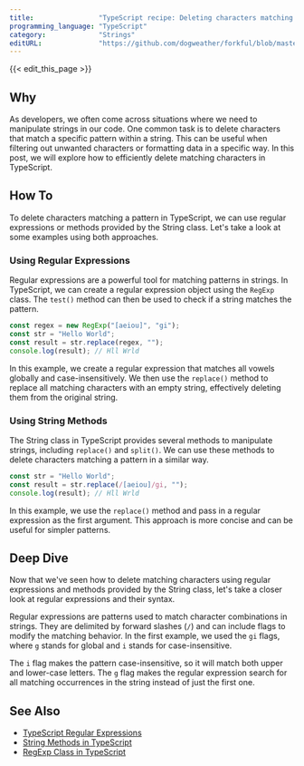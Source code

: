 ```yaml
---
title:                "TypeScript recipe: Deleting characters matching a pattern"
programming_language: "TypeScript"
category:             "Strings"
editURL:              "https://github.com/dogweather/forkful/blob/master/content/en/typescript/deleting-characters-matching-a-pattern.md"
---
```


{{< edit_this_page >}}

## Why

As developers, we often come across situations where we need to manipulate strings in our code. One common task is to delete characters that match a specific pattern within a string. This can be useful when filtering out unwanted characters or formatting data in a specific way. In this post, we will explore how to efficiently delete matching characters in TypeScript.

## How To

To delete characters matching a pattern in TypeScript, we can use regular expressions or methods provided by the String class. Let's take a look at some examples using both approaches.

### Using Regular Expressions

Regular expressions are a powerful tool for matching patterns in strings. In TypeScript, we can create a regular expression object using the `RegExp` class. The `test()` method can then be used to check if a string matches the pattern.

```typescript
const regex = new RegExp("[aeiou]", "gi");
const str = "Hello World";
const result = str.replace(regex, "");
console.log(result); // Hll Wrld
```

In this example, we create a regular expression that matches all vowels globally and case-insensitively. We then use the `replace()` method to replace all matching characters with an empty string, effectively deleting them from the original string.

### Using String Methods

The String class in TypeScript provides several methods to manipulate strings, including `replace()` and `split()`. We can use these methods to delete characters matching a pattern in a similar way.

```typescript
const str = "Hello World";
const result = str.replace(/[aeiou]/gi, "");
console.log(result); // Hll Wrld
```

In this example, we use the `replace()` method and pass in a regular expression as the first argument. This approach is more concise and can be useful for simpler patterns.

## Deep Dive

Now that we've seen how to delete matching characters using regular expressions and methods provided by the String class, let's take a closer look at regular expressions and their syntax.

Regular expressions are patterns used to match character combinations in strings. They are delimited by forward slashes (`/`) and can include flags to modify the matching behavior. In the first example, we used the `gi` flags, where `g` stands for global and `i` stands for case-insensitive.

The `i` flag makes the pattern case-insensitive, so it will match both upper and lower-case letters. The `g` flag makes the regular expression search for all matching occurrences in the string instead of just the first one.

## See Also

- [TypeScript Regular Expressions](https://www.typescriptlang.org/docs/handbook/regular-expressions.html)
- [String Methods in TypeScript](https://www.geeksforgeeks.org/typescript-string-methods/)
- [RegExp Class in TypeScript](https://www.yelp.com/developer/documentation/v3/get_started#regular-expressions)